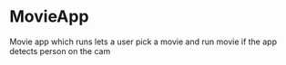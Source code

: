 # MovieApp
Movie app which runs lets a user pick a movie and run movie if the app detects person on the cam
